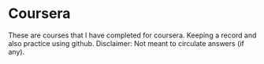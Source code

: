 # Coursera
These are courses that I have completed for coursera. Keeping a record and also practice using github.
Disclaimer: Not meant to circulate answers (if any). 
